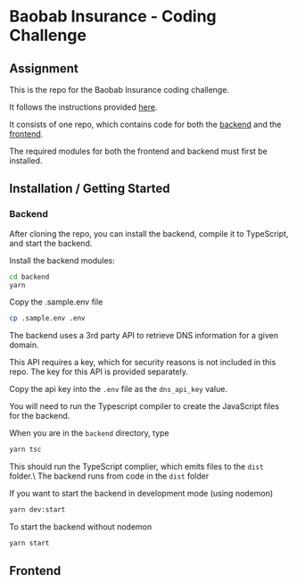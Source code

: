 # Baobab Insurance - Coding Challenge


## Assignment
This is the repo for the Baobab Insurance coding challenge.

It follows the instructions provided [here](./instructions.md).

It consists of one repo, which contains code for both the [backend](./backend) and the [frontend](./frontend).

The required modules for both the frontend and backend must first be installed.

## Installation / Getting Started

### Backend
After cloning the repo, you can install the backend, compile it to TypeScript, and start the backend.

Install the backend modules:
```sh
cd backend
yarn
```
Copy the .sample.env file
```sh
cp .sample.env .env
```

The backend uses a 3rd party API to retrieve DNS information for a given domain. 

This API requires a key, which for security reasons is not included in this repo. The key for this API is provided separately.

Copy the api key into the `.env` file as the `dns_api_key` value.

You will need to run the Typescript compiler to create the JavaScript files for the backend.

When you are in the `backend` directory, type
```sh
yarn tsc
```
This should run the TypeScript complier, which emits files to the `dist` folder.\ 
The backend runs from code in the `dist` folder

If you want to start the backend in development mode (using nodemon)
```sh
yarn dev:start
```

To start the backend without nodemon
```sh
yarn start
```

## Frontend

